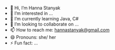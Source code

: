 - 👋 Hi, I’m Hanna Stanyak
- 👀 I’m interested in ...
- 🌱 I’m currently learning Java, C#
- 💞️ I’m looking to collaborate on ...
- 📫 How to reach me: hannastanyak@gmail.com
- 😄 Pronouns: she/ her
- ⚡ Fun fact: ...

<!---
stanyaha233/stanyaha233 is a ✨ special ✨ repository because its `README.md` (this file) appears on your GitHub profile.
You can click the Preview link to take a look at your changes.
--->
